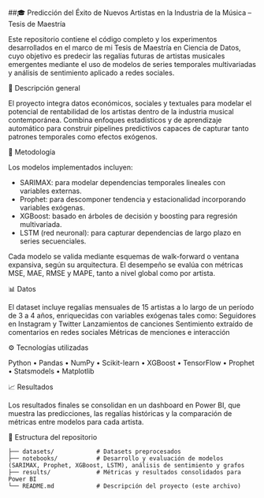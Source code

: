 ##🎓 Predicción del Éxito de Nuevos Artistas en la Industria de la Música – Tesis de Maestría

Este repositorio contiene el código completo y los experimentos desarrollados en el marco de mi Tesis de Maestría en Ciencia de Datos, cuyo objetivo es predecir las regalías futuras de artistas musicales emergentes mediante el uso de modelos de series temporales multivariadas y análisis de sentimiento aplicado a redes sociales.

🧩 Descripción general

El proyecto integra datos económicos, sociales y textuales para modelar el potencial de rentabilidad de los artistas dentro de la industria musical contemporánea. Combina enfoques estadísticos y de aprendizaje automático para construir pipelines predictivos capaces de capturar tanto patrones temporales como efectos exógenos.

🧠 Metodología

Los modelos implementados incluyen:

- SARIMAX: para modelar dependencias temporales lineales con variables externas.
- Prophet: para descomponer tendencia y estacionalidad incorporando variables exógenas.
- XGBoost: basado en árboles de decisión y boosting para regresión multivariada.
- LSTM (red neuronal): para capturar dependencias de largo plazo en series secuenciales.

Cada modelo se valida mediante esquemas de walk-forward o ventana expansiva, según su arquitectura.
El desempeño se evalúa con métricas MSE, MAE, RMSE y MAPE, tanto a nivel global como por artista.

📊 Datos

El dataset incluye regalías mensuales de 15 artistas a lo largo de un período de 3 a 4 años, enriquecidas con variables exógenas tales como:
Seguidores en Instagram y Twitter
Lanzamientos de canciones
Sentimiento extraído de comentarios en redes sociales
Métricas de menciones e interacción


⚙️ Tecnologías utilizadas

Python • Pandas • NumPy • Scikit-learn • XGBoost • TensorFlow • Prophet • Statsmodels • Matplotlib

📈 Resultados

Los resultados finales se consolidan en un dashboard en Power BI, que muestra las predicciones, las regalías históricas y la comparación de métricas entre modelos para cada artista.

📁 Estructura del repositorio
```text
├── datasets/            # Datasets preprocesados
├── notebooks/           # Desarrollo y evaluación de modelos (SARIMAX, Prophet, XGBoost, LSTM), análisis de sentimiento y grafos
├── results/             # Métricas y resultados consolidados para Power BI
└── README.md            # Descripción del proyecto (este archivo)
